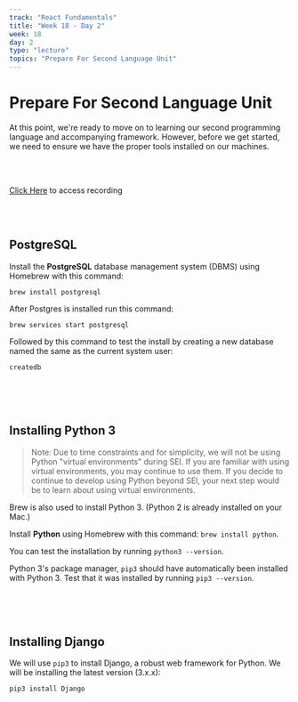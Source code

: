 ```yaml
---
track: "React Fundamentals"
title: "Week 18 - Day 2"
week: 18
day: 2
type: "lecture"
topics: "Prepare For Second Language Unit"
---
```



# Prepare For Second Language Unit

At this point, we're ready to move on to learning our second programming language and accompanying framework. However, before we get started, we need to ensure we have the proper tools installed on our machines.


<br>
<br>

[Click Here](https://generalassembly.zoom.us/rec/share/ucBtK5rR9ThIftbR92b4cPdiLMO9aaa82iMZ-_NbzBnWGprBLwaVG6Mxz3WAPHS7?startTime=1596670493000) to access recording

<br>
<br>



## PostgreSQL

Install the **PostgreSQL** database management system (DBMS) using Homebrew with this command:

```shell
brew install postgresql
```

After Postgres is installed run this command:

```shell
brew services start postgresql
```
 
Followed by this command to test the install by creating a new database named the same as the current system user:
 
```shell
createdb
```


<br>
<br>
<br>






## Installing Python 3

> Note: Due to time constraints and for simplicity, we will not be using Python "virtual environments" during SEI.  If you are familiar with using virtual environments, you may continue to use them.  If you decide to continue to develop using Python beyond SEI, your next step would be to learn about using virtual environments.

Brew is also used to install Python 3. (Python 2 is already installed on your Mac.)

Install **Python** using Homebrew with this command: `brew install python`. 

You can test the installation by running `python3 --version`.

Python 3's package manager, `pip3` should have automatically been installed with Python 3.  Test that it was installed by running `pip3 --version`.




<br>
<br>
<br>




## Installing Django

We will use `pip3` to install Django, a robust web framework for Python. We will be installing the latest version (3.x.x):

```
pip3 install Django
```